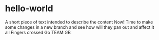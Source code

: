# hello-world
A short piece of text intended to describe the content
Now! Time to make some changes in a new branch and see how will they pan out and affect it all
Fingers crossed
Go TEAM GB
